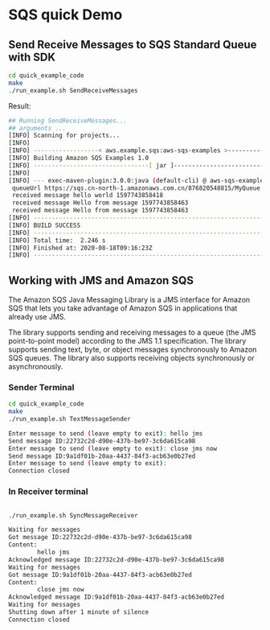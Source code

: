 # SQS quick Demo

## Send Receive Messages to SQS Standard Queue with SDK
```bash
cd quick_example_code
make
./run_example.sh SendReceiveMessages
```

Result:
```bash
## Running SendReceiveMessages...
## arguments ...
[INFO] Scanning for projects...
[INFO] 
[INFO] ------------------< aws.example.sqs:aws-sqs-examples >------------------
[INFO] Building Amazon SQS Examples 1.0
[INFO] --------------------------------[ jar ]---------------------------------
[INFO] 
[INFO] --- exec-maven-plugin:3.0.0:java (default-cli) @ aws-sqs-examples ---
 queueUrl https://sqs.cn-north-1.amazonaws.com.cn/876820548815/MyQueue
 received message hello world 1597743858418
 received message Hello from message 1597743858463
 received message Hello from message 1597743858463
[INFO] ------------------------------------------------------------------------
[INFO] BUILD SUCCESS
[INFO] ------------------------------------------------------------------------
[INFO] Total time:  2.246 s
[INFO] Finished at: 2020-08-18T09:16:23Z
[INFO] ------------------------------------------------------------------------
```

## Working with JMS and Amazon SQS

The Amazon SQS Java Messaging Library is a JMS interface for Amazon SQS that lets you take advantage of Amazon SQS in applications that already use JMS.

The library supports sending and receiving messages to a queue (the JMS point-to-point model) according to the JMS 1.1 specification. 
The library supports sending text, byte, or object messages synchronously to Amazon SQS queues. 
The library also supports receiving objects synchronously or asynchronously. 

### Sender Terminal
```bash
cd quick_example_code
make
./run_example.sh TextMessageSender

Enter message to send (leave empty to exit): hello jms
Send message ID:22732c2d-d90e-437b-be97-3c6da615ca98
Enter message to send (leave empty to exit): close jms now
Send message ID:9a1df01b-20aa-4437-84f3-acb63e0b27ed
Enter message to send (leave empty to exit): 
Connection closed

```

### In Receiver terminal
```bash

./run_example.sh SyncMessageReceiver

Waiting for messages
Got message ID:22732c2d-d90e-437b-be97-3c6da615ca98
Content: 
        hello jms
Acknowledged message ID:22732c2d-d90e-437b-be97-3c6da615ca98
Waiting for messages
Got message ID:9a1df01b-20aa-4437-84f3-acb63e0b27ed
Content: 
        close jms now
Acknowledged message ID:9a1df01b-20aa-4437-84f3-acb63e0b27ed
Waiting for messages
Shutting down after 1 minute of silence
Connection closed
```